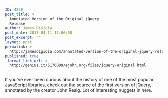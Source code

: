 ```yaml
---
ID: 4268
post_title: >
  Annotated Version of the Original jQuery
  Release
author: James DiGioia
post_date: 2015-04-11 11:06:58
post_excerpt: ""
layout: post
permalink: >
  http://jamesdigioia.com/annotated-version-of-the-original-jquery-release/
published: true
_format_link_url: >
  http://genius.it/5170089/ejohn.org/files/jquery-original.html
---
```

If you've ever been curious about the history of one of the most popular JavaScript libraries, check out the source of the first version of jQuery, annotated by the creator John Resig. Lot of interesting nuggets in here.